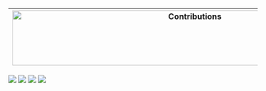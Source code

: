 | <img src="https://raw.githubusercontent.com/nilfalse/nilfalse/master/contributions.gif" alt="Contributions" width="722px" height="112px" /> |
| ------------------------------------------------------------------------------------------------------------------------------------------- |

![](https://github-readme-stats.vercel.app/api?username=hmmftg&show_icons=true&theme=tokyonight&line_height=27)
![](https://github-readme-stats.vercel.app/api/top-langs/?username=hmmftg&hide=java&theme=tokyonight)
[![](https://github-readme-stats.vercel.app/api/pin/?username=hmmftg&repo=requestCore&theme=tokyonight)](https://github.com/hmmftg/requestCore)
[![](https://github-readme-stats.vercel.app/api/pin/?username=hmmftg&repo=gosqltools&theme=tokyonight)](https://github.com/hmmftg/gosqltools)
